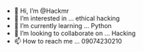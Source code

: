 - 👋 Hi, I’m @Hackmr
- 👀 I’m interested in ... ethical hacking
- 🌱 I’m currently learning ... Python
- 💞️ I’m looking to collaborate on ... Hacking
- 📫 How to reach me ... 09074230210

<!---
Hackmr/Hackmr is a ✨ special ✨ repository because its `README.md` (this file) appears on your GitHub profile.
You can click the Preview link to take a look at your changes.
--->
